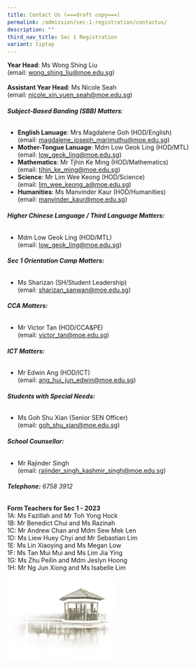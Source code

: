 ```yaml
---
title: Contact Us (===draft copy===)
permalink: /admission/sec-1-registration/contactus/
description: ""
third_nav_title: Sec 1 Registration
variant: tiptap
---
```

**Year Head**: Ms Wong Shing Liu<br>(email: wong_shing_liu@moe.edu.sg)<br><br>
**Assistant Year Head**: Ms Nicole Seah<br>
(email: nicole_xin_yuen_seah@moe.edu.sg)
###### **Subject-Based Banding (SBB) Matters**:<br>
* **English Lanuage**: Mrs Magdalene Goh (HOD/English)<br>(email: magdalene_joseph_marimuthu@moe.edu.sg)<br>
* **Mother-Tongue Lanuage**: Mdm Low Geok Ling (HOD/MTL)<br>(email: low_geok_ling@moe.edu.sg)<br>
* **Mathematics**: Mr Tjhin Ke Ming (HOD/Mathematics)<br>
(email: tjhin_ke_ming@moe.edu.sg)<br>
* **Science**: Mr Lim Wee Keong (HOD/Science)<br>
(email: lim_wee_keong_a@moe.edu.sg)<br>
* **Humanities**: Ms Manvinder Kaur (HOD/Humanities)<br>
(email: manvinder_kaur@moe.edu.sg)
###### **Higher Chinese Language / Third Language Matters:**<br>
* Mdm Low Geok Ling (HOD/MTL)<br>(email: low_geok_ling@moe.edu.sg)
###### **Sec 1 Orientation Camp Matters:**<br>
* Ms Sharizan (SH/Student Leadership)<br>(email: sharizan_sanwan@moe.edu.sg)
###### **CCA Matters:**<br>
* Mr Victor Tan (HOD/CCA&amp;PE)<br>(email: victor_tan@moe.edu.sg)
###### **ICT Matters:**<br>
* Mr Edwin Ang (HOD/ICT)<br>(email: ang_hui_jun_edwin@moe.edu.sg)
###### **Students with Special Needs:**<br>
* Ms Goh Shu Xian (Senior SEN Officer)<br>(email: goh_shu_xian@moe.edu.sg)
###### **School Counsellor:**<br>
* Mr Rajinder Singh<br>(email: rajinder_singh_kashmir_singh@moe.edu.sg)
###### **Telephone:** 6758 3912

**Form Teachers for Sec 1 - 2023**<br>
1A: Ms Fazillah and Mr Toh Yong Hock<br>
1B: Mr Benedict Chui and Ms Razinah<br>
1C: Mr Andrew Chan and Mdm Sew Mek Len<br>
1D: Ms Liew Huey Chyi and Mr Sebastian Lim<br>
1E: Ms Lin Xiaoying and Ms Megan Low<br>
1F: Ms Tan Mui Mui and Ms Lim Jia Ying<br>
1G: Ms Zhu Peilin and Mdm Jeslyn Hoong<br>
1H: Mr Ng Jun Xiong and Ms Isabelle Lim



<img src="/images/pavilion.png" style="width:50%">